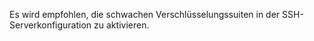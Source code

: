 Es wird empfohlen, die schwachen Verschlüsselungssuiten in der SSH-Serverkonfiguration zu aktivieren.

